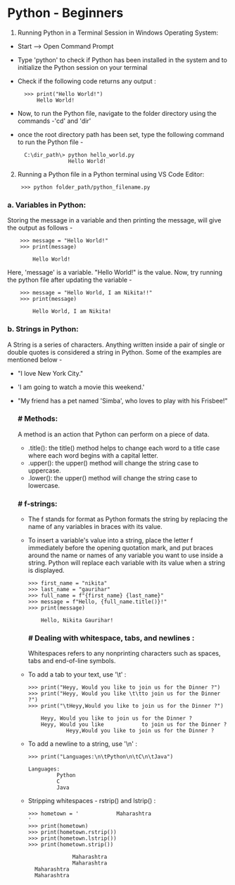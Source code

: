 # Python - Beginners

1. Running Python in a Terminal Session in Windows Operating System:
- Start --> Open Command Prompt
- Type 'python' to check if Python has been installed in the system and to initialize the Python session on your terminal
- Check if the following code returns any output :
  
        >>> print("Hello World!")
            Hello World!
- Now, to run the Python file, navigate to the folder directory using the commands -'cd' and 'dir'
- once the root directory path has been set, type  the following command to run the Python file -

        C:\dir_path\> python hello_world.py
                      Hello World!

2. Running a Python file in a Python terminal using VS Code Editor:
   
        >>> python folder_path/python_filename.py

### a. Variables in Python:

Storing the message in a variable and then printing the message, will give the output as follows -
  
        >>> message = "Hello World!"
        >>> print(message)

            Hello World!
 Here, 'message' is a variable. "Hello World!" is the value. 
 Now, try running the python file after updating the variable - 
 
        >>> message = "Hello World, I am Nikita!!"
        >>> print(message)

            Hello World, I am Nikita!

   ### b. Strings in Python:

  A String is a series of characters. Anything written inside a pair of single or double quotes is considered a string in Python. Some of the examples are mentioned below - 
  -  "I love New York City."
  - 'I am going to watch a movie this weekend.'
  - "My friend has a pet named 'Simba', who loves to play with his Frisbee!"

    ### # Methods:
    
    A method is an action that Python can perform on a piece of data.

    - .title(): the title() method helps to change each word to a title case where each word begins with a capital letter.
    - .upper(): the upper() method will change the string case to uppercase.
    - .lower(): the upper() method will change the string case to lowercase.
   
    ### # f-strings:

    - The f stands for format as  Python formats the string by replacing the name of any variables in braces with its value.
    - To insert a variable's value into a string, place the letter f immediately before the opening quotation mark, and put braces around the name or names of any variable you want to use inside a string. Python will replace each variable with its value when a string is displayed.

          >>> first_name = "nikita"
          >>> last_name = "gaurihar"
          >>> full_name = f"{first_name} {last_name}"
          >>> message = f"Hello, {full_name.title()}!"
          >>> print(message)

              Hello, Nikita Gaurihar!
      ### # Dealing with whitespace, tabs, and newlines :

      Whitespaces refers to any nonprinting characters such as spaces, tabs and end-of-line symbols.

     - To add a tab to your text, use '\t' :

           >>> print("Heyy, Would you like to join us for the Dinner ?")
           >>> print("Heyy, Would you like \t\tto join us for the Dinner ?")
           >>> print("\tHeyy,Would you like to join us for the Dinner ?")

               Heyy, Would you like to join us for the Dinner ?
               Heyy, Would you like            to join us for the Dinner ?
                       Heyy,Would you like to join us for the Dinner ?
       
     - To add a newline to a string, use '\n' :

           >>> print("Languages:\n\tPython\n\tC\n\tJava")

           Languages:
                    Python
                    C
                    Java

    - Stripping whitespaces - rstrip() and lstrip() :

          >>> hometown = '            Maharashtra                           '
          >>> print(hometown)
          >>> print(hometown.rstrip())
          >>> print(hometown.lstrip())
          >>> print(hometown.strip()) 

                        Maharashtra
                        Maharashtra
            Maharashtra
            Maharashtra
   
